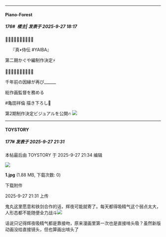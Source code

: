 ﻿
*****

####  Piano-Forest  
##### 176#         楼主| 发表于 2025-9-27 18:17

🔻🔺🔻🔺🔻🔺🔻🔺🔻🔺

　 『真•侍伝 #YAIBA』

第二期かぐや編制作決定⚡️

🔺🔻🔺🔻🔺🔻🔺🔻🔺🔻

千年前の因縁が再び______

総作画監督を務める

#亀田祥倫 描き下ろし🎨

第2期制作決定ビジュアルを公開🔥
<img src="https://p.sda1.dev/27/e861e29ef9df025f03f1568c27afc946/20250927_181414.jpg" referrerpolicy="no-referrer">


*****

####  TOYSTORY  
##### 177#       发表于 2025-9-27 21:31

 本帖最后由 TOYSTORY 于 2025-9-27 21:34 编辑 

<img src="https://img.stage1st.com/forum/202509/27/213146lqqviqvck455v5q1.jpg" referrerpolicy="no-referrer">

<strong>1.jpg</strong> (1.88 MB, 下载次数: 0)

下载附件

2025-9-27 21:31 上传

鬼丸这里愿意和铁剑合作的话，辉夜可能就寄了。每天都得吸精气这个弱点太大，人形态都不能随便全力战斗<img src="https://static.stage1st.com/image/smiley/face2017/067.png" referrerpolicy="no-referrer">

话说只记得辉夜吸精气都是靠接吻，原来漫画里第一次也是直接啃头吸？虽然新版动画没给直接镜头，但也算画出啃头了

